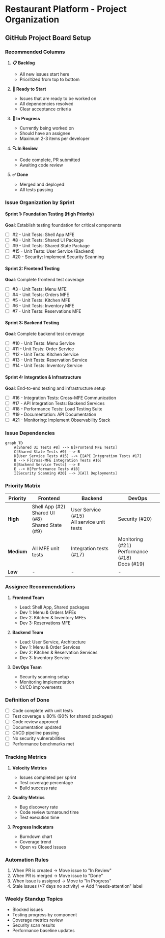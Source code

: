 # Restaurant Platform - Project Organization

## GitHub Project Board Setup

### Recommended Columns

1. **📋 Backlog**
   - All new issues start here
   - Prioritized from top to bottom

2. **🎯 Ready to Start**
   - Issues that are ready to be worked on
   - All dependencies resolved
   - Clear acceptance criteria

3. **🚧 In Progress**
   - Currently being worked on
   - Should have an assignee
   - Maximum 2-3 items per developer

4. **🔍 In Review**
   - Code complete, PR submitted
   - Awaiting code review

5. **✅ Done**
   - Merged and deployed
   - All tests passing

### Issue Organization by Sprint

#### Sprint 1: Foundation Testing (High Priority)
**Goal**: Establish testing foundation for critical components

- [ ] #2 - Unit Tests: Shell App MFE
- [ ] #8 - Unit Tests: Shared UI Package
- [ ] #9 - Unit Tests: Shared State Package
- [ ] #15 - Unit Tests: User Service (Backend)
- [ ] #20 - Security: Implement Security Scanning

#### Sprint 2: Frontend Testing
**Goal**: Complete frontend test coverage

- [ ] #3 - Unit Tests: Menu MFE
- [ ] #4 - Unit Tests: Orders MFE
- [ ] #5 - Unit Tests: Kitchen MFE
- [ ] #6 - Unit Tests: Inventory MFE
- [ ] #7 - Unit Tests: Reservations MFE

#### Sprint 3: Backend Testing
**Goal**: Complete backend test coverage

- [ ] #10 - Unit Tests: Menu Service
- [ ] #11 - Unit Tests: Order Service
- [ ] #12 - Unit Tests: Kitchen Service
- [ ] #13 - Unit Tests: Reservation Service
- [ ] #14 - Unit Tests: Inventory Service

#### Sprint 4: Integration & Infrastructure
**Goal**: End-to-end testing and infrastructure setup

- [ ] #16 - Integration Tests: Cross-MFE Communication
- [ ] #17 - API Integration Tests: Backend Services
- [ ] #18 - Performance Tests: Load Testing Suite
- [ ] #19 - Documentation: API Documentation
- [ ] #21 - Monitoring: Implement Observability Stack

### Issue Dependencies

```mermaid
graph TD
    A[Shared UI Tests #8] --> B[Frontend MFE Tests]
    C[Shared State Tests #9] --> B
    D[User Service Tests #15] --> E[API Integration Tests #17]
    B --> F[Cross-MFE Integration Tests #16]
    G[Backend Service Tests] --> E
    E --> H[Performance Tests #18]
    I[Security Scanning #20] --> J[All Deployments]
```

### Priority Matrix

| Priority | Frontend | Backend | DevOps |
|----------|----------|---------|---------|
| **High** | Shell App (#2)<br>Shared UI (#8)<br>Shared State (#9) | User Service (#15)<br>All service unit tests | Security (#20) |
| **Medium** | All MFE unit tests | Integration tests (#17) | Monitoring (#21)<br>Performance (#18)<br>Docs (#19) |
| **Low** | - | - | - |

### Assignee Recommendations

1. **Frontend Team**
   - Lead: Shell App, Shared packages
   - Dev 1: Menu & Orders MFEs
   - Dev 2: Kitchen & Inventory MFEs
   - Dev 3: Reservations MFE

2. **Backend Team**
   - Lead: User Service, Architecture
   - Dev 1: Menu & Order Services
   - Dev 2: Kitchen & Reservation Services
   - Dev 3: Inventory Service

3. **DevOps Team**
   - Security scanning setup
   - Monitoring implementation
   - CI/CD improvements

### Definition of Done

- [ ] Code complete with unit tests
- [ ] Test coverage ≥ 80% (90% for shared packages)
- [ ] Code review approved
- [ ] Documentation updated
- [ ] CI/CD pipeline passing
- [ ] No security vulnerabilities
- [ ] Performance benchmarks met

### Tracking Metrics

1. **Velocity Metrics**
   - Issues completed per sprint
   - Test coverage percentage
   - Build success rate

2. **Quality Metrics**
   - Bug discovery rate
   - Code review turnaround time
   - Test execution time

3. **Progress Indicators**
   - Burndown chart
   - Coverage trend
   - Open vs Closed issues

### Automation Rules

1. When PR is created → Move issue to "In Review"
2. When PR is merged → Move issue to "Done"
3. When issue is assigned → Move to "In Progress"
4. Stale issues (>7 days no activity) → Add "needs-attention" label

### Weekly Standup Topics

- Blocked issues
- Testing progress by component
- Coverage metrics review
- Security scan results
- Performance baseline updates